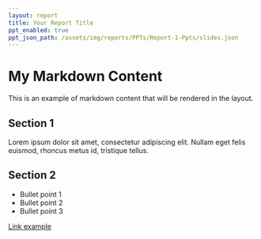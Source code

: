 ```yaml
---
layout: report
title: Your Report Title
ppt_enabled: true
ppt_json_path: /assets/img/reports/PPTs/Report-1-Ppts/slides.json
---
```


# My Markdown Content

This is an example of markdown content that will be rendered in the layout.

## Section 1

Lorem ipsum dolor sit amet, consectetur adipiscing elit. Nullam eget felis euismod, 
rhoncus metus id, tristique tellus.

## Section 2

* Bullet point 1
* Bullet point 2
* Bullet point 3

[Link example](https://example.com)